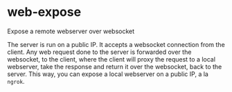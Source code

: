 # web-expose
Expose a remote webserver over websocket

The server is run on a public IP. It accepts a websocket connection from the client. Any web request done to the server is forwarded over the websocket, to the client, where the client will proxy the request to a local webserver, take the response and return it over the websocket, back to the server.
This way, you can expose a local webserver on a public IP, a la `ngrok`.
